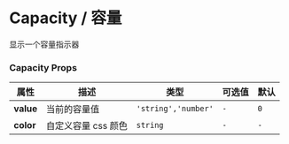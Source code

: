 # Capacity / 容量

显示一个容量指示器

<playground title="默认的" name="ex-capacity-default" />

<playground title="固定颜色" name="ex-capacity-color" desc="指定一个默认颜色进行覆盖" />

### Capacity Props

| 属性      | 描述                | 类型                | 可选值 | 默认 |
| --------- | ------------------- | ------------------- | ------ | ---- |
| **value** | 当前的容量值        | `'string','number'` | `-`    | `0`  |
| **color** | 自定义容量 css 颜色 | `string`            | `-`    | `-`  |

